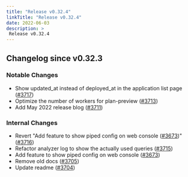 ```yaml
---
title: "Release v0.32.4"
linkTitle: "Release v0.32.4"
date: 2022-06-03
description: >
 Release v0.32.4
---
```


## Changelog since v0.32.3

### Notable Changes

* Show updated_at instead of deployed_at in the application list page ([#3717](https://github.com/pipe-cd/pipecd/pull/3717))
* Optimize the number of workers for plan-preview ([#3713](https://github.com/pipe-cd/pipecd/pull/3713))
* Add May 2022 release blog ([#3711](https://github.com/pipe-cd/pipecd/pull/3711))

### Internal Changes
* Revert "Add feature to show piped config on web console ([#3673](https://github.com/pipe-cd/pipecd/pull/3673))" ([#3716](https://github.com/pipe-cd/pipecd/pull/3716))
* Refactor analyzer log to show the actually used queries ([#3715](https://github.com/pipe-cd/pipecd/pull/3715))
* Add feature to show piped config on web console ([#3673](https://github.com/pipe-cd/pipecd/pull/3673))
* Remove old docs ([#3705](https://github.com/pipe-cd/pipecd/pull/3705))
* Update readme ([#3704](https://github.com/pipe-cd/pipecd/pull/3704))
